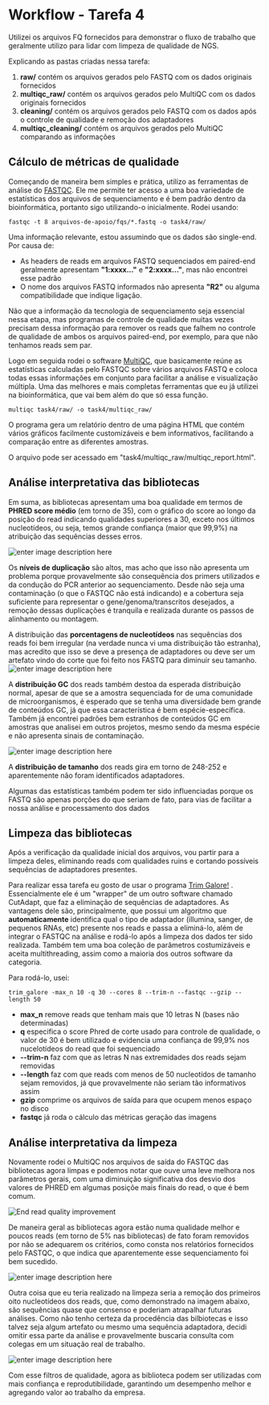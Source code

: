 # Workflow - Tarefa 4

Utilizei os arquivos FQ fornecidos para demonstrar o fluxo de trabalho que geralmente utilizo para lidar com limpeza de qualidade de NGS.

Explicando as pastas criadas nessa tarefa:

 1. **raw/** contém os arquivos gerados pelo FASTQ com os dados originais fornecidos
 2. **multiqc_raw/** contém os arquivos gerados pelo MultiQC com os dados originais fornecidos
 3. **cleaning/** contém os arquivos gerados pelo FASTQ com os dados após o controle de qualidade e remoção dos adaptadores
 4. **multiqc_cleaning/** contém os arquivos gerados pelo MultiQC comparando as informações

## Cálculo de métricas de qualidade

Começando de maneira bem simples e prática, utilizo as ferramentas de análise do [FASTQC](bioinformatics.babraham.ac.uk/projects/fastqc/). Ele me permite ter acesso a uma boa variedade de estatísticas dos arquivos de sequenciamento e é bem padrão dentro da bioinformática, portanto sigo utilizando-o inicialmente. Rodei usando:

    fastqc -t 8 arquivos-de-apoio/fqs/*.fastq -o task4/raw/

Uma informação relevante, estou assumindo que os dados são single-end. Por causa de:

 - As headers de reads em arquivos FASTQ sequenciados em paired-end geralmente apresentam **"1:xxxx..."** e **"2:xxxx..."**, mas não encontrei esse padrão
 - O nome dos arquivos FASTQ informados não apresenta **"R2"** ou alguma
    compatibilidade que indique ligação.

Não que a informação da tecnologia de sequenciamento seja essencial nessa etapa, mas programas de controle de qualidade muitas vezes precisam dessa informação para remover os reads que falhem no controle de qualidade de ambos os arquivos paired-end, por exemplo, para que não tenhamos reads sem par.

Logo em seguida rodei o software [MultiQC](https://multiqc.info/), que basicamente reúne as estatísticas calculadas pelo FASTQC sobre vários arquivos FASTQ e coloca todas essas informações em conjunto para facilitar a análise e visualização múltipla. Uma das melhores e mais completas ferramentas que eu já utilizei na bioinformática, que vai bem além do que só essa função.

    multiqc task4/raw/ -o task4/multiqc_raw/

O programa gera um relatório dentro de uma página HTML que contém vários gráficos facilmente customizáveis e bem informativos, facilitando a comparação entre as diferentes amostras.

O arquivo pode ser acessado em "task4/multiqc_raw/multiqc_report.html".

## Análise interpretativa das bibliotecas

Em suma, as bibliotecas apresentam uma boa qualidade em termos de **PHRED score médio** (em torno de 35), com o gráfico do score ao longo da posição do read indicando qualidades superiores a 30, exceto nos últimos nucleotídeos, ou seja, temos grande confiança (maior que 99,9%) na atribuição das sequências desses erros.

![enter image description here](https://github.com/igrorp/desafio_neo/blob/main/task4/multiqc_raw/fastqc_per_base_sequence_quality_plot.png)

Os **níveis de duplicação** são altos, mas acho que isso não apresenta um problema porque provavelmente são consequência dos primers utilizados e da condução do PCR
anterior ao sequenciamento. Desde não seja uma contaminação (o que o FASTQC não está indicando) e a cobertura seja suficiente para representar o gene/genoma/transcritos desejados, a remoção dessas duplicações é tranquila e realizada durante os passos de alinhamento ou montagem. 

A distribuição das **porcentagens de nucleotídeos** nas sequências dos reads foi bem irregular (na verdade nunca vi uma distribuição tão estranha), mas acredito que isso se deve a presença de adaptadores ou deve ser um artefato vindo do corte que foi feito nos FASTQ para diminuir seu tamanho.
![enter image description here](https://github.com/igrorp/desafio_neo/blob/main/task4/multiqc_raw/chart.png)

A **distribuição GC** dos reads também destoa da esperada distribuição normal, apesar de que se a amostra sequenciada for de uma comunidade de microorganismos, é esperado que se tenha uma diversidade bem grande de conteúdos GC, já que essa característica é bem espécie-específica. Também já encontrei padrões bem estranhos de conteúdos GC em amostras que analisei em outros projetos, mesmo sendo da mesma espécie e não apresenta sinais de contaminação.

![enter image description here](https://github.com/igrorp/desafio_neo/blob/main/task4/multiqc_raw/fastqc_per_sequence_gc_content_plot.png)

A **distribuição de tamanho** dos reads gira em torno de 248-252 e aparentemente não foram identificados adaptadores.

Algumas das estatísticas também podem ter sido influenciadas porque os FASTQ são apenas porções do que seriam de fato, para vias de facilitar a nossa análise e processamento dos dados

## Limpeza das bibliotecas

Após a verificação da qualidade inicial dos arquivos, vou partir para a limpeza deles, eliminando reads com qualidades ruins e cortando possíveis sequências de adaptadores presentes.

Para realizar essa tarefa eu gosto de usar o programa [Trim Galore!](https://github.com/FelixKrueger/TrimGalore/blob/master/Docs/Trim_Galore_User_Guide.md) .  Essencialmente ele é um "wrapper" de um outro software chamado CutAdapt, que faz a eliminação de sequências de adaptadores. As vantagens dele são, principalmente, que possui um algoritmo que **automaticamente** identifica qual o tipo de adaptador (illumina, sanger, de pequenos RNAs, etc) presente nos reads e passa a eliminá-lo, além de integrar o FASTQC na análise e rodá-lo após a limpeza dos dados ter sido realizada. Também tem uma boa coleção de parâmetros costumizáveis e aceita multithreading, assim como a maioria dos outros software da categoria.

Para rodá-lo, usei:

    trim_galore -max_n 10 -q 30 --cores 8 --trim-n --fastqc --gzip --length 50

 - **max_n** remove reads que tenham mais que 10 letras N (bases não determinadas)
 - **q** especifica o score Phred de corte usado para controle de qualidade, o valor de 30 é bem utilizado e evidencia uma confiança de 99,9% nos nucelotídeos do read que foi sequenciado
 - **--trim-n** faz com que as letras N nas extremidades dos reads sejam removidas
 - **--length** faz com que reads com menos de 50 nucleotídos de tamanho sejam removidos, já que provavelmente não seriam tão informativos assim
 - **gzip** comprime os arquivos de saída para que ocupem menos espaço no disco
 - **fastqc** já roda o cálculo das métricas  geração das imagens 

## Análise interpretativa da limpeza

 Novamente rodei o MultiQC nos arquivos de saída do FASTQC das bibliotecas agora limpas e podemos notar que ouve uma leve melhora nos parâmetros gerais, com uma diminuição significativa dos desvio dos valores de PHRED em algumas posiçõe mais finais do read, o que é bem comum.

![End read quality improvement](https://github.com/igrorp/desafio_neo/blob/main/task4/multiqc_cleaning/Screenshot%202021-03-22%20153746.png)

De maneira geral as bibliotecas agora estão numa qualidade melhor e poucos reads (em torno de 5% nas bibliotecas) de fato foram removidos por não se adequarem os critérios, como consta nos relatórios fornecidos pelo FASTQC, o que indica que aparentemente esse sequenciamento foi bem sucedido. 

![enter image description here](https://github.com/igrorp/desafio_neo/blob/main/task4/multiqc_cleaning/fastqc_per_base_sequence_quality_plot%20%281%29.png)

Outra coisa que eu teria realizado na limpeza seria a remoção dos primeiros oito nucleotídeos dos reads, que, como demonstrado na imagem abaixo, são sequências quase que consenso e poderiam atrapalhar futuras análises. Como não tenho certeza da procedência das bilbiotecas e isso talvez seja algum artefato ou mesmo uma sequência adaptadora, decidi omitir essa parte da análise e provavelmente buscaria consulta com colegas em um situação real de trabalho.

![enter image description here](https://github.com/igrorp/desafio_neo/blob/main/task4/multiqc_cleaning/Screenshot%202021-03-22%20144550.png)

Com esse filtros de qualidade, agora as biblioteca podem ser utilizadas com mais confiança e reprodutibilidade, garantindo um desempenho melhor e agregando valor ao trabalho da empresa.

<!--stackedit_data:
eyJoaXN0b3J5IjpbMTczMzI4Nzk3NV19
-->